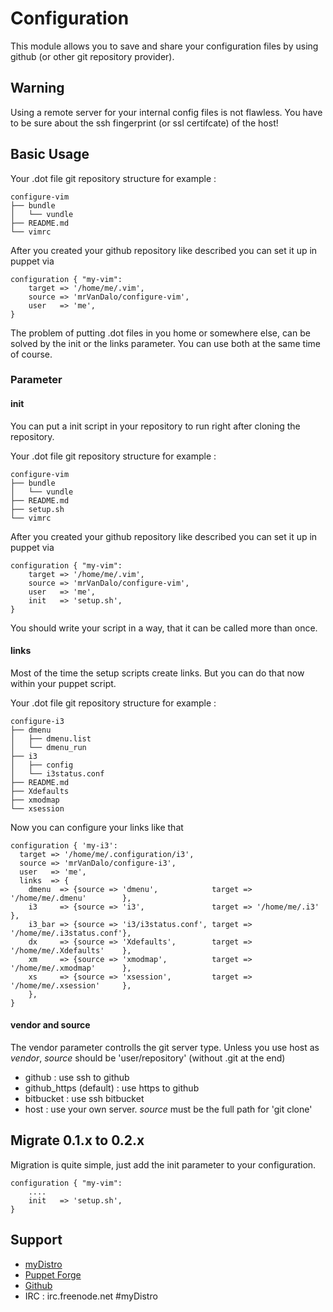 # Configuration

This module allows you to save and share your configuration files by using github (or other git repository provider).

## Warning

Using a remote server for your internal config files is not flawless.
You have to be sure about the ssh fingerprint (or ssl certifcate) of the host!

## Basic Usage

Your .dot file git repository structure for example :

    configure-vim
    ├── bundle
    │   └── vundle
    ├── README.md
    └── vimrc


After you created your github repository like described you can set it up in puppet via 

    configuration { "my-vim":
        target => '/home/me/.vim',
        source => 'mrVanDalo/configure-vim',
        user   => 'me',
    }

The problem of putting .dot files in you home or somewhere else, can be solved by the init or the links parameter.
You can use both at the same time of course.


### Parameter 

#### init 

You can put a init script in your repository to run right after cloning the repository.

Your .dot file git repository structure for example :

    configure-vim
    ├── bundle
    │   └── vundle
    ├── README.md
    ├── setup.sh
    └── vimrc


After you created your github repository like described you can set it up in puppet via 

    configuration { "my-vim":
        target => '/home/me/.vim',
        source => 'mrVanDalo/configure-vim',
        user   => 'me',
        init   => 'setup.sh',
    }

You should write your script in a way, that it can be called more than once.

#### links

Most of the time the setup scripts create links. But you can do that now within your puppet script.

Your .dot file git repository structure for example :

    configure-i3
    ├── dmenu
    │   ├── dmenu.list
    │   └── dmenu_run
    ├── i3
    │   ├── config
    │   └── i3status.conf
    ├── README.md
    ├── Xdefaults
    ├── xmodmap
    └── xsession

Now you can configure your links like that

    configuration { 'my-i3':
      target => '/home/me/.configuration/i3',
      source => 'mrVanDalo/configure-i3',
      user   => 'me',
      links  => { 
        dmenu  => {source => 'dmenu',            target => '/home/me/.dmenu'        },
        i3     => {source => 'i3',               target => '/home/me/.i3'           },
        i3_bar => {source => 'i3/i3status.conf', target => '/home/me/.i3status.conf'},
        dx     => {source => 'Xdefaults',        target => '/home/me/.Xdefaults'    },
        xm     => {source => 'xmodmap',          target => '/home/me/.xmodmap'      },
        xs     => {source => 'xsession',         target => '/home/me/.xsession'     },
        },
    }


#### vendor and source

The vendor parameter controlls the git server type.
Unless you use host as _vendor_, _source_ should be 'user/repository' (without .git at the end)

* github : use ssh to github 
* github_https (default) : use https to github
* bitbucket : use ssh bitbucket
* host : use your own server. _source_ must be the full path for 'git clone'


## Migrate 0.1.x to 0.2.x

Migration is quite simple, just add the init parameter to your configuration.

    configuration { "my-vim":
        ....
        init   => 'setup.sh',
    }
    

## Support

* [myDistro](http://myDistro.github.io)
* [Puppet Forge](https://forge.puppetlabs.com/myDistro/configuration)
* [Github](http://github.com/myDistro/configuration)
* IRC : irc.freenode.net #myDistro

